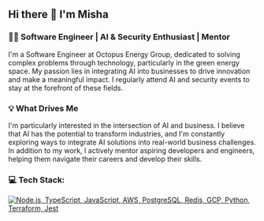 ## Hi there 👋 I'm Misha

### 👨‍💻 Software Engineer | AI & Security Enthusiast | Mentor
I'm a Software Engineer at Octopus Energy Group, dedicated to solving complex problems through technology, particularly in the green energy space. My passion lies in integrating AI into businesses to drive innovation and make a meaningful impact. I regularly attend AI and security events to stay at the forefront of these fields.

### 💡 What Drives Me
I'm particularly interested in the intersection of AI and business. I believe that AI has the potential to transform industries, and I'm constantly exploring ways to integrate AI solutions into real-world business challenges. In addition to my work, I actively mentor aspiring developers and engineers, helping them navigate their careers and develop their skills.

### 💻 Tech Stack:

[![Node.js, TypeScript, JavaScript, AWS, PostgreSQL, Redis, GCP, Python, Terraform, Jest](https://skillicons.dev/icons?i=nodejs,ts,js,aws,postgresql,redis,gcp,python,terraform,jest)](https://skillicons.dev)

